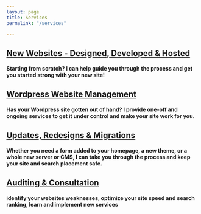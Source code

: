 ```yaml
---
layout: page
title: Services
permalink: "/services"

---
```

## [<i class="fal fa-globe"></i> New Websites - Designed, Developed & Hosted](/services/new-websites)

#### Starting from scratch? I can help guide you through the process and get you started strong with your new site!

## [<i class="fab fa-wordpress-simple"></i> Wordpress Website Management](/services/wordpress-website-management)

#### Has your Wordpress site gotten out of hand? I provide one-off and ongoing services to get it under control and make your site work for you.

## [<i class="fal fa-wrench"></i> Updates, Redesigns & Migrations](services/updates-redesigns-migrations)

#### Whether you need a form added to your homepage, a new theme, or a whole new server or CMS, I can take you through the process and keep your site and search placement safe.

## [<i class="fal fa-search"></i> Auditing & Consultation](/services/site-audits-and-web-consultations)

#### identify your websites weaknesses, optimize your site speed and search ranking, learn and implement new services